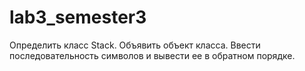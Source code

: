 # lab3_semester3
Определить класс Stack. Объявить объект класса. Ввести последовательность символов и вывести ее в обратном порядке.
